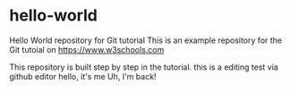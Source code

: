 # hello-world
Hello World repository for Git tutorial
This is an example repository for the Git tutoial on https://www.w3schools.com

This repository is built step by step in the tutorial.
this is a editing test via github editor
hello, it's me
Uh, I'm back!
